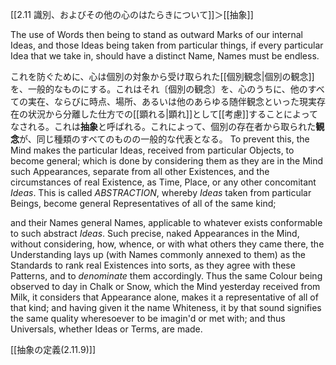 [[2.11 識別、およびその他の心のはたらきについて]]＞[[抽象]]

The use of Words then being to stand as outward Marks of our internal Ideas, and those Ideas being taken from particular things, if every particular Idea that we take in, should have a distinct Name, Names must be endless. 

これを防ぐために、心は個別の対象から受け取られた[[個別観念|個別の観念]]を、一般的なものにする。これはそれ〔個別の観念〕を、心のうちに、他のすべての実在、ならびに時点、場所、あるいは他のあらゆる随伴観念といった現実存在の状況から分離した仕方での[[顕れる|顕れ]]として[[考慮]]することによってなされる。これは**抽象**と呼ばれる。これによって、個別の存在者から取られた**観念**が、同じ種類のすべてのものの一般的な代表となる。
To prevent this, the Mind makes the particular Ideas, received from particular Objects, to become general; which is done by considering them as they are in the Mind such Appearances, separate from all other Existences, and the circumstances of real Existence, as Time, Place, or any other concomitant *Ideas*. This is called *ABSTRACTION*, whereby *Ideas* taken from particular Beings, become general Representatives of all of the same kind; 

and their Names general Names, applicable to whatever exists conformable to such abstract *Ideas*. Such precise, naked Appearances in the Mind, without considering, how, whence, or with what others they came there, the Understanding lays up (with Names commonly annexed to them) as the Standards to rank real Existences into sorts, as they agree with these Patterns, and to *denominate* them accordingly. Thus the same Colour being observed to day in Chalk or Snow, which the Mind yesterday received from Milk, it considers that Appearance alone, makes it a representative of all of that kind; and having given it the name Whiteness, it by that sound signifies the same quality wheresoever to be imagin'd or met with; and thus Universals, whether Ideas or Terms, are made.

[[抽象の定義(2.11.9)]]